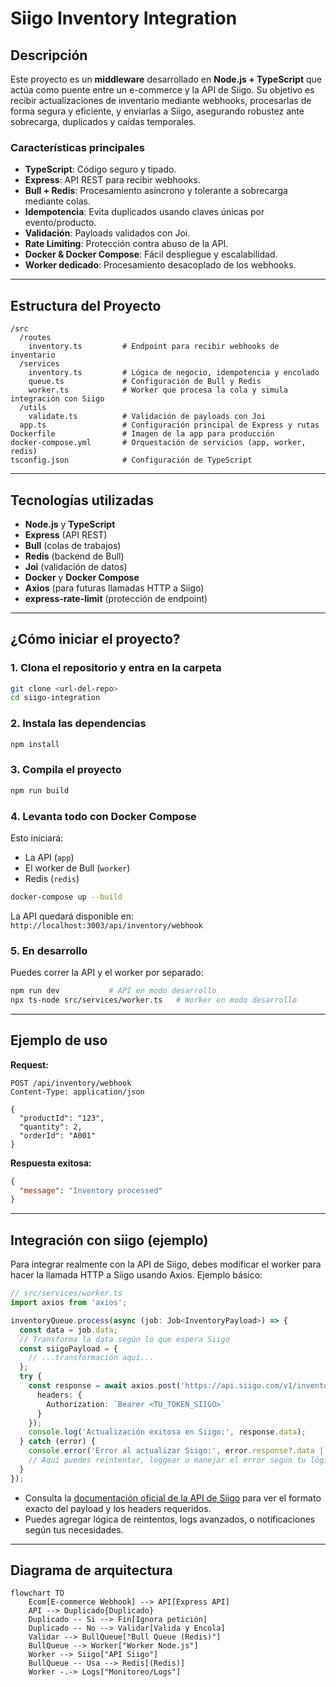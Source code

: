 # Siigo Inventory Integration

## Descripción

Este proyecto es un **middleware** desarrollado en **Node.js + TypeScript** que actúa como puente entre un e-commerce y la API de Siigo. Su objetivo es recibir actualizaciones de inventario mediante webhooks, procesarlas de forma segura y eficiente, y enviarlas a Siigo, asegurando robustez ante sobrecarga, duplicados y caídas temporales.

### Características principales

- **TypeScript**: Código seguro y tipado.
- **Express**: API REST para recibir webhooks.
- **Bull + Redis**: Procesamiento asíncrono y tolerante a sobrecarga mediante colas.
- **Idempotencia**: Evita duplicados usando claves únicas por evento/producto.
- **Validación**: Payloads validados con Joi.
- **Rate Limiting**: Protección contra abuso de la API.
- **Docker & Docker Compose**: Fácil despliegue y escalabilidad.
- **Worker dedicado**: Procesamiento desacoplado de los webhooks.

---

## Estructura del Proyecto

```
/src
  /routes
    inventory.ts         # Endpoint para recibir webhooks de inventario
  /services
    inventory.ts         # Lógica de negocio, idempotencia y encolado
    queue.ts             # Configuración de Bull y Redis
    worker.ts            # Worker que procesa la cola y simula integración con Siigo
  /utils
    validate.ts          # Validación de payloads con Joi
  app.ts                 # Configuración principal de Express y rutas
Dockerfile               # Imagen de la app para producción
docker-compose.yml       # Orquestación de servicios (app, worker, redis)
tsconfig.json            # Configuración de TypeScript
```

---

## Tecnologías utilizadas

- **Node.js** y **TypeScript**
- **Express** (API REST)
- **Bull** (colas de trabajos)
- **Redis** (backend de Bull)
- **Joi** (validación de datos)
- **Docker** y **Docker Compose**
- **Axios** (para futuras llamadas HTTP a Siigo)
- **express-rate-limit** (protección de endpoint)

---

## ¿Cómo iniciar el proyecto?

### 1. Clona el repositorio y entra en la carpeta

```bash
git clone <url-del-repo>
cd siigo-integration
```

### 2. Instala las dependencias

```bash
npm install
```

### 3. Compila el proyecto

```bash
npm run build
```

### 4. Levanta todo con Docker Compose

Esto iniciará:
- La API (`app`)
- El worker de Bull (`worker`)
- Redis (`redis`)

```bash
docker-compose up --build
```

La API quedará disponible en:  
`http://localhost:3003/api/inventory/webhook`

### 5. En desarrollo

Puedes correr la API y el worker por separado:

```bash
npm run dev           # API en modo desarrollo
npx ts-node src/services/worker.ts   # Worker en modo desarrollo
```

---

## Ejemplo de uso

**Request:**
```http
POST /api/inventory/webhook
Content-Type: application/json

{
  "productId": "123",
  "quantity": 2,
  "orderId": "A001"
}
```

**Respuesta exitosa:**
```json
{
  "message": "Inventory processed"
}
```

---

## Integración con siigo (ejemplo)

Para integrar realmente con la API de Siigo, debes modificar el worker para hacer la llamada HTTP a Siigo usando Axios. Ejemplo básico:

```ts
// src/services/worker.ts
import axios from 'axios';

inventoryQueue.process(async (job: Job<InventoryPayload>) => {
  const data = job.data;
  // Transforma la data según lo que espera Siigo
  const siigoPayload = {
    // ...transformación aquí...
  };
  try {
    const response = await axios.post('https://api.siigo.com/v1/inventory', siigoPayload, {
      headers: {
        Authorization: `Bearer <TU_TOKEN_SIIGO>`
      }
    });
    console.log('Actualización exitosa en Siigo:', response.data);
  } catch (error) {
    console.error('Error al actualizar Siigo:', error.response?.data || error.message);
    // Aquí puedes reintentar, loggear o manejar el error según tu lógica
  }
});
```

- Consulta la [documentación oficial de la API de Siigo](https://siigoapi.docs.apiary.io/#) para ver el formato exacto del payload y los headers requeridos.
- Puedes agregar lógica de reintentos, logs avanzados, o notificaciones según tus necesidades.

---

## Diagrama de arquitectura

```mermaid
flowchart TD
    Ecom[E-commerce Webhook] --> API[Express API]
    API --> Duplicado{Duplicado}
    Duplicado -- Si --> Fin[Ignora petición]
    Duplicado -- No --> Validar[Valida y Encola]
    Validar --> BullQueue["Bull Queue (Redis)"]
    BullQueue --> Worker["Worker Node.js"]
    Worker --> Siigo["API Siigo"]
    BullQueue -- Usa --> Redis[(Redis)]
    Worker -.-> Logs["Monitoreo/Logs"]
```
